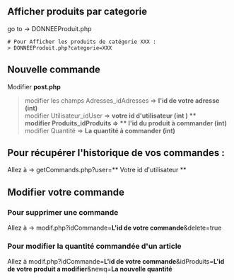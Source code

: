 ## Afficher produits par categorie 

go to -> DONNEEProduit.php

    # Pour Afficher les produits de catégorie XXX : 
    > DONNEEProduit.php?categorie=XXX 
    
## Nouvelle commande 

Modifier **post.php** 
> modifier les champs Adresses_idAdresses => **l'id de votre adresse (int)**   
> modifier Utilisateur_idUser => **votre id d'utilisateur (int )  **  
> modifier Produits_idProduits => ** l'id du produit à commander (int)**  
> modifier Quantité => **La quantité à commander (int)**  

## Pour récupérer l'historique de vos commandes  :

Allez à -> getCommands.php?user=** Votre id d'utilisateur **

## Modifier votre commande 

### Pour supprimer une commande 

Allez à -> modif.php?idCommande=**L'id de votre commande**&delete=true

### Pour modifier la quantité commandée d'un article

Allez à modif.php?idCommande=**L'id de votre commande**&idProduits=**L'id de votre produit a modifier**&newq=**La nouvelle quantité**
